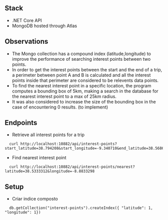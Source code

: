 ## Stack
* .NET Core API
* MongoDB hosted through Atlas

## Observations
* The Mongo collection has a compound index (latitude,longitude) to improve the performance of searching interest points between two points.
* In order to get the interest points between the start and the end of a trip, a perimeter between point A and B is calculated and all the interest points inside that perimeter are considered to be relevents data points.
* To find the nearest interest point in a specific location, the program computes a bounding box of 5km, making a search in the database for the nearest interest point to a max of 25km radius.
* It was also considered to increase the size of the bounding box in the case of encountering 0 results. (to implement)

## Endpoints
* Retrieve all interest points for a trip
```shell
  curl http://localhost:10882/api/interest-points?start_latitude=38.794208&start_longitude=-9.340710&end_latitude=38.568686&end_longitude=-8.840879
```

* Find nearest interest point
```shell
  curl http://localhost:10882/api/interest-points/nearest?latitude=38.5333312&longitude=-8.8833298
```

## Setup
* Criar indice composto
```shell
  db.getCollection("interest-points").createIndex({ "latitude": 1, "longitude": 1})
```